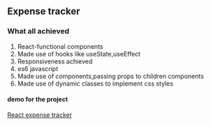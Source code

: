 ## Expense tracker
### What all achieved
 1. React-functional components
 2. Made use of hooks like useState,useEffect
 3. Responsiveness achieved
 4. es6 javascript
 5. Made use of components,passing props to children components
 6. Made use of dynamic classes to implement css styles

 #### demo for the project
 [React expense tracker](https://react-expense-tracker-12345.netlify.app/)
  

